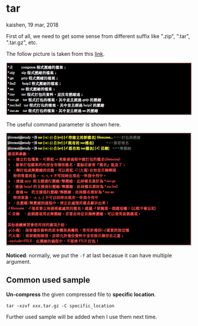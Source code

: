 # tar

kaishen, 19 mar, 2018

First of all, we need to get some sense from different suffix like ".zip", ".tar", ".tar.gz", etc.

The follow picture is taken from this [link](http://linux.vbird.org/linux_basic/0240tarcompress.php).

![The compress link](./pictures/tar.png)

The useful command parameter is shown here.

![tar1](./pictures/tar1.png)

**Noticed**: normally, we put the `-f` at last becasue it can have multiple argument. 

##  Common used sample

**Un-compress** the given compressed file to **specific location**.

```shell
tar -xzvf xxx.tar.gz -C specific_location
```



Further used sample will be added when I use them next time.



